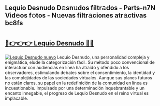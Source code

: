 ## Lequio Desnudo D𝚎sn𝚞dos filtr𝚊dos - Parts-n7N Vid𝚎os f𝚘tos - N𝚞evas filtr𝚊ciones atr𝚊ctivas bc8fs

# <h2><a href="http://mb0pqj.tromn.icu/?c=Lequio+Desnudo">🔗👉👉👉 Lequio Desnudo 🔗🔗</a></h2>

[![Lequio Desnudo nuevo](https://i.imgur.com/pEAQMta.gif)](http://mb0pqj.tromn.icu/?c=Lequio+Desnudo)
Lequio Desnudo, una personalidad compleja y enigmática, elude la categorización fácil. Su método poco convencional de interactuar con audiencias en línea ha atraído y ofendido a los observadores, estimulando debates sobre el consentimiento, la identidad y las complejidades de las sociedades virtuales. Aunque sus planes futuros no están claros, su papel en la redefinición de la comunidad en línea es incuestionable. Impulsado por una determinación inquebrantable y un encanto innegable, el progreso de Lequio Desnudo en el reino virtual es implacable.
